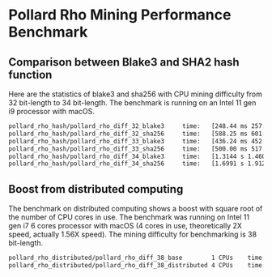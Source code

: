 # Pollard Rho Mining Performance Benchmark

## Comparison between Blake3 and SHA2 hash function
Here are the statistics of blake3 and sha256 with CPU mining difficulty from 32 bit-length to 34 bit-length.
The benchmark is running on an Intel 11 gen i9 processor with macOS.

```sh
pollard_rho_hash/pollard_rho_diff_32_blake3     time:   [248.44 ms 257.30 ms 263.45 ms]
pollard_rho_hash/pollard_rho_diff_32_sha256     time:   [588.25 ms 601.73 ms 609.61 ms]
pollard_rho_hash/pollard_rho_diff_33_blake3     time:   [436.24 ms 452.27 ms 462.17 ms]
pollard_rho_hash/pollard_rho_diff_33_sha256     time:   [500.00 ms 517.21 ms 535.64 ms]
pollard_rho_hash/pollard_rho_diff_34_blake3     time:   [1.3144 s 1.4603 s 1.5826 s]
pollard_rho_hash/pollard_rho_diff_34_sha256     time:   [1.6991 s 1.9128 s 2.1527 s]


```

## Boost from distributed computing
The benchmark on distributed computing shows a boost with square root of the number of CPU cores in use.
The benchmark was running on Intel 11 gen i7 6 cores processor with macOS (4 cores in use, 
theoretically 2X speed, actually 1.56X speed).
The mining difficulty for benchmarking is 38 bit-length.

```sh
pollard_rho_distributed/pollard_rho_diff_38_base        1 CPUs    time:   [1.8239 s 2.0399 s 2.2700 s]
pollard_rho_distributed/pollard_rho_diff_38_distributed 4 CPUs    time:   [1.1468 s 1.2208 s 1.3376 s]
```